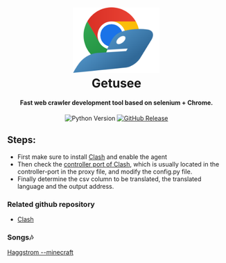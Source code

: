 <h1 align="center">
  <img src="docs/img/icon.png" alt="getusee" width="200">
  <br>Getusee
</h1>


<h4 align="center">Fast web crawler development tool based on selenium + Chrome.</h4>


<p align="center">
  <img src="https://img.shields.io/badge/Python-3.7%2B-blue?style=flat-square" alt="Python Version">
  <a href="https://github.com/robot-2233/icantrans/releases">
    <img src="https://img.shields.io/github/v/release/robot-2233/icantrans?label=Version&style=flat-square" alt="GitHub Release">
  </a>
</p>


## Steps:

- First make sure to install [Clash]((https://github.com/Dreamacro/clash)) and enable the agent
- Then check the [controller port of Clash](https://dreamacro.github.io/clash/zh_CN/runtime/external-controller.html), which is usually located in the controller-port in the proxy file, and modify the config.py file.
- Finally determine the csv column to be translated, the translated language and the output address.

### Related github repository

- [Clash](https://github.com/Dreamacro/clash)
 
### Songs🎶

[Haggstrom --minecraft](https://www.youtube.com/watch?v=laZusNy8QiY)
